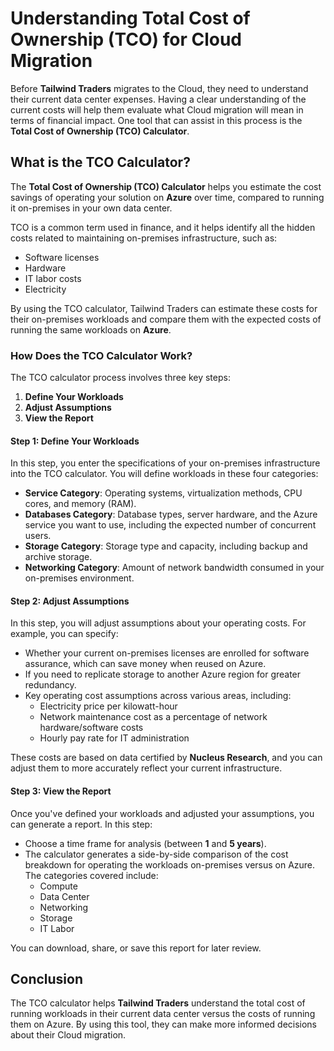 # Understanding Total Cost of Ownership (TCO) for Cloud Migration

Before **Tailwind Traders** migrates to the Cloud, they need to understand their current data center expenses. Having a clear understanding of the current costs will help them evaluate what Cloud migration will mean in terms of financial impact. One tool that can assist in this process is the **Total Cost of Ownership (TCO) Calculator**.

## What is the TCO Calculator?
The **Total Cost of Ownership (TCO) Calculator** helps you estimate the cost savings of operating your solution on **Azure** over time, compared to running it on-premises in your own data center. 

TCO is a common term used in finance, and it helps identify all the hidden costs related to maintaining on-premises infrastructure, such as:
- Software licenses
- Hardware
- IT labor costs
- Electricity

By using the TCO calculator, Tailwind Traders can estimate these costs for their on-premises workloads and compare them with the expected costs of running the same workloads on **Azure**.

### How Does the TCO Calculator Work?
The TCO calculator process involves three key steps:
1. **Define Your Workloads**
2. **Adjust Assumptions**
3. **View the Report**

#### Step 1: Define Your Workloads
In this step, you enter the specifications of your on-premises infrastructure into the TCO calculator. You will define workloads in these four categories:
- **Service Category**: Operating systems, virtualization methods, CPU cores, and memory (RAM).
- **Databases Category**: Database types, server hardware, and the Azure service you want to use, including the expected number of concurrent users.
- **Storage Category**: Storage type and capacity, including backup and archive storage.
- **Networking Category**: Amount of network bandwidth consumed in your on-premises environment.

#### Step 2: Adjust Assumptions
In this step, you will adjust assumptions about your operating costs. For example, you can specify:
- Whether your current on-premises licenses are enrolled for software assurance, which can save money when reused on Azure.
- If you need to replicate storage to another Azure region for greater redundancy.
- Key operating cost assumptions across various areas, including:
  - Electricity price per kilowatt-hour
  - Network maintenance cost as a percentage of network hardware/software costs
  - Hourly pay rate for IT administration

These costs are based on data certified by **Nucleus Research**, and you can adjust them to more accurately reflect your current infrastructure.

#### Step 3: View the Report
Once you've defined your workloads and adjusted your assumptions, you can generate a report. In this step:
- Choose a time frame for analysis (between **1** and **5 years**).
- The calculator generates a side-by-side comparison of the cost breakdown for operating the workloads on-premises versus on Azure. The categories covered include:
  - Compute
  - Data Center
  - Networking
  - Storage
  - IT Labor

You can download, share, or save this report for later review.

## Conclusion
The TCO calculator helps **Tailwind Traders** understand the total cost of running workloads in their current data center versus the costs of running them on Azure. By using this tool, they can make more informed decisions about their Cloud migration.
